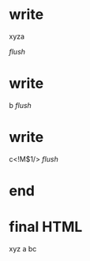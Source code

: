 # write
  <!M$0>xyz<!M$0/><!M$1>a<script>[{"markerId":0,"componentId":"first","input":{}}]</script>
_flush_

# write
  b
_flush_

# write
  c<!M$1/><script>[{"markerId":1,"componentId":"second","input":{}}]</script>
_flush_

# end

# final HTML
  <!--M$0-->
  <html>
    <head />
    <body>
      xyz
      <!--M$0/-->
      <!--M$1-->
      a
      <script>
        [{"markerId":0,"componentId":"first","input":{}}]
      </script>
      bc
      <!--M$1/-->
      <script>
        [{"markerId":1,"componentId":"second","input":{}}]
      </script>
    </body>
  </html>
